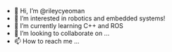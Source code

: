 - 👋 Hi, I’m @rileycyeoman
- 👀 I’m interested in robotics and embedded systems!
- 🌱 I’m currently learning C++ and ROS
- 💞️ I’m looking to collaborate on ...
- 📫 How to reach me ...

<!---
rileycyeoman/rileycyeoman is a ✨ special ✨ repository because its `README.md` (this file) appears on your GitHub profile.
You can click the Preview link to take a look at your changes.
--->

